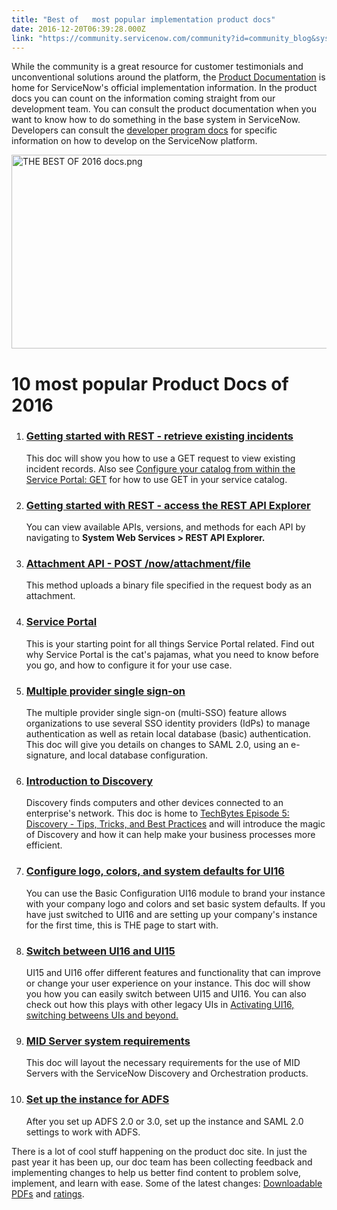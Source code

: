 ```yaml
---
title: "Best of   most popular implementation product docs"
date: 2016-12-20T06:39:28.000Z
link: "https://community.servicenow.com/community?id=community_blog&sys_id=063eae6ddbd0dbc01dcaf3231f961959"
---
```

<p>While the community is a great resource for customer testimonials and unconventional solutions around the platform, the <a title="ocs.servicenow.com/" href="https://docs.servicenow.com/">Product Documentation</a> is home for ServiceNow's official implementation information. In the product docs you can count on the information coming straight from our development team. You can consult the product documentation when you want to know how to do something in the base system in ServiceNow. Developers can consult the <a title="eveloper.servicenow.com/app.do#!/documentation?v=helsinki" href="https://developer.servicenow.com/app.do#!/documentation?v=helsinki">developer program docs</a> for specific information on how to develop on the ServiceNow platform.</p><p></p><p><img   alt="THE BEST OF 2016 docs.png" class="image-1 jive-image" src="c3a965cedb90d7049c9ffb651f961995.iix" style="width: 620px; height: 310px; display: block; margin-left: auto; margin-right: auto;"/></p><p></p><h1>10 most popular Product Docs of 2016</h1><ol><li><h3><a href="https://docs.servicenow.com/bundle/helsinki-servicenow-platform/page/integrate/inbound-rest/task/t_GetStartedRetrieveExisting.html" title="https://docs.servicenow.com/bundle/helsinki-servicenow-platform/page/integrate/inbound-rest/task/t_GetStartedRetrieveExisting.html">Getting started with REST - retrieve existing incidents</a></h3><p>This doc will show you how to use a GET request to view existing incident records. Also see <a title="Configure your catalog from within the Service Portal: GET" __default_attr="5850" __jive_macro_name="blogpost" class="jive_macro jive_macro_blogpost" data-orig-content="Configure your catalog from within the Service Portal: GET" data-renderedposition="532.796875_615.640625_384_16" href="/community?id=community_blog&sys_id=b9cc2265dbd0dbc01dcaf3231f9619c6">Configure your catalog from within the Service Portal: GET</a> for how to use GET in your service catalog.</p></li><li><h3><a href="https://docs.servicenow.com/bundle/helsinki-servicenow-platform/page/integrate/inbound-rest/task/t_GetStartedAccessExplorer.html" title="https://docs.servicenow.com/bundle/helsinki-servicenow-platform/page/integrate/inbound-rest/task/t_GetStartedAccessExplorer.html">Getting started with REST - access the REST API Explorer</a></h3><p>You can view available APIs, versions, and methods for each API by navigating to <strong>System Web Services &gt; REST API Explorer.</strong></p></li><li><h3><a href="https://docs.servicenow.com/bundle/helsinki-servicenow-platform/page/integrate/inbound-rest/reference/r_AttachmentAPI-POST.html" title="https://docs.servicenow.com/bundle/helsinki-servicenow-platform/page/integrate/inbound-rest/reference/r_AttachmentAPI-POST.html">Attachment API - POST /now/attachment/file</a></h3><p>This method uploads a binary file specified in the request body as an attachment.</p></li><li><h3><a href="https://docs.servicenow.com/bundle/helsinki-servicenow-platform/page/build/service-portal/concept/c_ServicePortal.html" title="https://docs.servicenow.com/bundle/helsinki-servicenow-platform/page/build/service-portal/concept/c_ServicePortal.html">Service Portal</a></h3><p>This is your starting point for all things Service Portal related. Find out why Service Portal is the cat's pajamas, what you need to know before you go, and how to configure it for your use case.</p></li><li><h3><a href="https://docs.servicenow.com/bundle/helsinki-servicenow-platform/page/integrate/single-sign-on/concept/c_MultipleProviderSingleSignOn.html" title="https://docs.servicenow.com/bundle/helsinki-servicenow-platform/page/integrate/single-sign-on/concept/c_MultipleProviderSingleSignOn.html">Multiple provider single sign-on</a></h3><p>The multiple provider single sign-on (multi-SSO) feature allows organizations to use several SSO identity providers (IdPs) to manage authentication as well as retain local database (basic) authentication. This doc will give you details on changes to SAML 2.0, using an e-signature, and local database configuration.</p></li><li><h3><a href="https://docs.servicenow.com/bundle/helsinki-it-operations-management/page/product/discovery/concept/c_Discovery.html" title="https://docs.servicenow.com/bundle/helsinki-it-operations-management/page/product/discovery/concept/c_Discovery.html">Introduction to Discovery</a></h3><p>Discovery finds computers and other devices connected to an enterprise's network. This doc is home to <a title="TechBytes Episode 5: Discovery - Tips, Tricks, and Best Practices" __default_attr="4728" __jive_macro_name="blogpost" class="jive_macro jive_macro_blogpost" data-orig-content="TechBytes Episode 5: Discovery - Tips, Tricks, and Best Practices" data-renderedposition="835.78125_692.75_429_16" href="/community?id=community_blog&sys_id=9d3daae5dbd0dbc01dcaf3231f961940">TechBytes Episode 5: Discovery - Tips, Tricks, and Best Practices</a> and will introduce the magic of Discovery and how it can help make your business processes more efficient.</p></li><li><h3><a href="https://docs.servicenow.com/bundle/helsinki-servicenow-platform/page/administer/navigation-and-ui/task/t_ConfigureLogoColorsSysDfltsUI16.html" title="https://docs.servicenow.com/bundle/helsinki-servicenow-platform/page/administer/navigation-and-ui/task/t_ConfigureLogoColorsSysDfltsUI16.html">Configure logo, colors, and system defaults for UI16</a></h3><p>You can use the Basic Configuration UI16 module to brand your instance with your company logo and colors and set basic system defaults. If you have just switched to UI16 and are setting up your company's instance for the first time, this is THE page to start with.</p></li><li><h3><a href="https://docs.servicenow.com/bundle/helsinki-servicenow-platform/page/administer/navigation-and-ui/task/t_SwitchBtwnUi16AndUi15.html" title="https://docs.servicenow.com/bundle/helsinki-servicenow-platform/page/administer/navigation-and-ui/task/t_SwitchBtwnUi16AndUi15.html">Switch between UI16 and UI15</a></h3><p>UI15 and UI16 offer different features and functionality that can improve or change your user experience on your instance. This doc will show you how you can easily switch between UI15 and UI16. You can also check out how this plays with other legacy UIs in <a __default_attr="5631" __jive_macro_name="blogpost" class="jive_macro jive_macro_blogpost" data-orig-content="Activating UI16, switching betweens UIs and beyond." data-renderedposition="994.375_528.328125_353_16" href="/community?id=community_blog&sys_id=70bd2aa9dbd0dbc01dcaf3231f961991" modifiedtitle="true" title="Activating UI16, switching betweens UIs and beyond.">Activating UI16, switching betweens UIs and beyond.</a></p></li><li><h3><a href="https://docs.servicenow.com/bundle/helsinki-it-operations-management/page/product/mid-server/reference/r_MIDServerSystemRequirements.html" title="https://docs.servicenow.com/bundle/helsinki-it-operations-management/page/product/mid-server/reference/r_MIDServerSystemRequirements.html">MID Server system requirements</a></h3><p>This doc will layout the necessary requirements for the use of MID Servers with the ServiceNow Discovery and Orchestration products.</p></li><li><h3><a href="https://docs.servicenow.com/bundle/helsinki-servicenow-platform/page/integrate/saml/task/t_SetUpServiceNowForADFS.html" title="https://docs.servicenow.com/bundle/helsinki-servicenow-platform/page/integrate/saml/task/t_SetUpServiceNowForADFS.html">Set up the instance for ADFS</a></h3><p>After you set up ADFS 2.0 or 3.0, set up the instance and SAML 2.0 settings to work with ADFS.</p></li></ol><p></p><p>There is a lot of cool stuff happening on the product doc site. In just the past year it has been up, our doc team has been collecting feedback and implementing changes to help us better find content to problem solve, implement, and learn with ease. Some of the latest changes: <a title="" _jive_internal="true" href="/community?id=community_blog&sys_id=3c0e6a2ddbd0dbc01dcaf3231f961938">Downloadable PDFs</a> and <a title="" _jive_internal="true" href="/community?id=community_blog&sys_id=7aac6625dbd0dbc01dcaf3231f961976">ratings</a>.</p>
